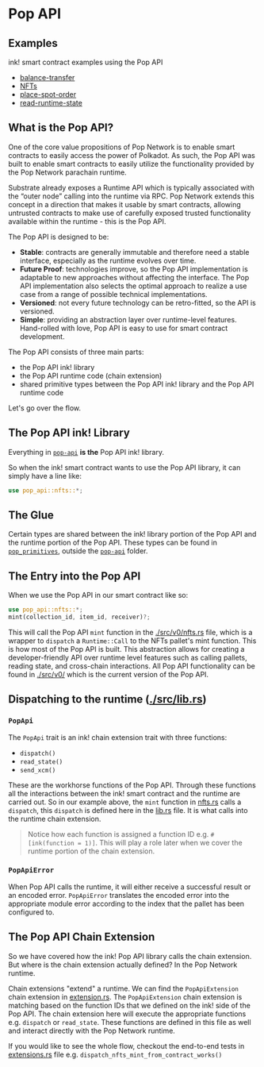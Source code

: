 # Pop API

## Examples
ink! smart contract examples using the Pop API
- [balance-transfer](./examples/balance-transfer/)
- [NFTs](./examples/nfts/)
- [place-spot-order](./examples/place-spot-order/)
- [read-runtime-state](./examples/read-runtime-state/)

## What is the Pop API?

One of the core value propositions of Pop Network is to enable smart contracts to easily access the power of Polkadot. As such, the Pop API was built to enable smart contracts to easily utilize the functionality provided by the Pop Network parachain runtime.

Substrate already exposes a Runtime API which is typically associated with the “outer node” calling into the runtime via RPC. Pop Network extends this concept in a direction that makes it usable by smart contracts, allowing untrusted contracts to make use of carefully exposed trusted functionality available within the runtime - this is the Pop API.

The Pop API is designed to be:
- **Stable**: contracts are generally immutable and therefore need a stable interface, especially as the runtime evolves over time.
- **Future Proof**: technologies improve, so the Pop API implementation is adaptable to new approaches without affecting the interface. The Pop API implementation also selects the optimal approach to realize a use case from a range of possible technical implementations.
- **Versioned**: not every future technology can be retro-fitted, so the API is versioned.
- **Simple**: providing an abstraction layer over runtime-level features. Hand-rolled with love, Pop API is easy to use for smart contract development.

The Pop API consists of three main parts:
- the Pop API ink! library
- the Pop API runtime code (chain extension)
- shared primitive types between the Pop API ink! library and the Pop API runtime code

Let's go over the flow.

## The Pop API ink! Library
Everything in [`pop-api`](./src/) **is the** Pop API ink! library.

So when the ink! smart contract wants to use the Pop API library, it can simply have a line like:
```rust
use pop_api::nfts::*;
```

## The Glue

Certain types are shared between the ink! library portion of the Pop API and the runtime portion of the Pop API. These types can be found in [`pop_primitives`](../primitives/src/), outside the [`pop-api`](./src/) folder.

## The Entry into the Pop API

When we use the Pop API in our smart contract like so:
```rust
use pop_api::nfts::*;
mint(collection_id, item_id, receiver)?;
```

This will call the Pop API `mint` function in the [./src/v0/nfts.rs](./src/v0/nfts.rs) file, which is a wrapper to `dispatch` a `Runtime::Call` to the NFTs pallet's mint function. This is how most of the Pop API is built. This abstraction allows for creating a developer-friendly API over runtime level features such as calling pallets, reading state, and cross-chain interactions. All Pop API functionality can be found in [./src/v0/](./src/v0/) which is the current version of the Pop API.


## Dispatching to the runtime ([./src/lib.rs](./src/lib.rs))

### `PopApi` 
The `PopApi` trait is an ink! chain extension trait with three functions:
- `dispatch()`
- `read_state()`
- `send_xcm()`

These are the workhorse functions of the Pop API. Through these functions all the interactions between the ink! smart contract and the runtime are carried out. So in our example above, the `mint` function in [nfts.rs](./src/v0/nfts.rs) calls a `dispatch`, this `dispatch` is defined here in the [lib.rs](./src/lib.rs) file. It is what calls into the runtime chain extension.

> Notice how each function is assigned a function ID e.g. `#[ink(function = 1)]`. This will play a role later when we cover the runtime portion of the chain extension.

### `PopApiError`
When Pop API calls the runtime, it will either receive a successful result or an encoded error. `PopApiError` translates the encoded error into the appropriate module error according to the index that the pallet has been configured to.

## The Pop API Chain Extension

So we have covered how the ink! Pop API library calls the chain extension. But where is the chain extension actually defined? In the Pop Network runtime.

Chain extensions "extend" a runtime. We can find the `PopApiExtension` chain extension in [extension.rs](../runtime/devnet/src/extensions.rs). The `PopApiExtension` chain extension is matching based on the function IDs that we defined on the ink! side of the Pop API. The chain extension here will execute the appropriate functions e.g. `dispatch` or `read_state`. These functions are defined in this file as well and interact directly with the Pop Network runtime.

If you would like to see the whole flow, checkout the end-to-end tests in [extensions.rs](../runtime/devnet/src/extensions.rs) file e.g. `dispatch_nfts_mint_from_contract_works()`
